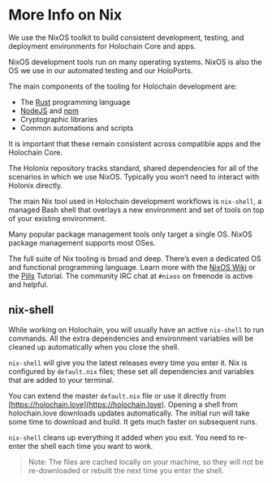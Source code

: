 # More Info on Nix

We use the NixOS toolkit to build consistent development, testing, and deployment environments for Holochain Core and apps.

NixOS development tools run on many operating systems. NixOS is also the OS we use in our automated testing and our HoloPorts.

The main components of the tooling for Holochain development are:

* The [Rust](https://holochain.love) programming language
* [NodeJS](https://holochain.love) and [npm](https://holochain.love)
* Cryptographic libraries
* Common automations and scripts

It is important that these remain consistent across compatible apps and the Holochain Core.

The Holonix repository tracks standard, shared dependencies for all of the scenarios in which we use NixOS. Typically you won’t need to interact with Holonix directly.

The main Nix tool used in Holochain development workflows is <code>nix-shell</code>, a managed Bash shell that overlays a new environment and set of tools on top of your existing environment.

Many popular package management tools only target a single OS. NixOS package management supports most OSes.

The full suite of Nix tooling is broad and deep. There’s even a dedicated OS and functional programming language. Learn more with the [NixOS Wiki](https://nixos.wiki/wiki/Main_Page) or the [Pills](https://nixos.org/nixos/nix-pills/) Tutorial. The community IRC chat at <code>#nixos</code> on freenode is active and helpful.

## nix-shell

While working on Holochain, you will usually have an active <code>nix-shell</code> to run commands. All the extra dependencies and environment variables will be cleaned up automatically when you close the shell.

<code>nix-shell</code> will give you the latest releases every time you enter it. Nix is configured by <code>default.nix</code> files; these set all dependencies and variables that are added to your terminal.

You can extend the master <code>default.nix</code> file or use it directly from [https://holochain.love](https://holochain.love). Opening a shell from holochain.love downloads updates automatically. The initial run will take some time to download and build. It gets much faster on subsequent runs.

<code>nix-shell</code> cleans up everything it added when you exit. You need to re-enter the shell each time you want to work.

> Note: The files are cached locally on your machine, so they will not be re-downloaded or rebuilt the next time you enter the shell.
